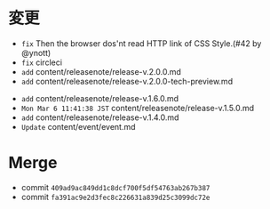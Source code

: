 # 変更

* `fix` Then the browser dos'nt read HTTP link of CSS Style.(#42 by @ynott)
* `fix` circleci
* `add` content/releasenote/release-v.2.0.0.md
* `add` content/releasenote/release-v.2.0.0-tech-preview.md
+ `add` content/releasenote/release-v.1.6.0.md
+ `Mon Mar 6 11:41:38 JST` content/releasenote/release-v.1.5.0.md
+ `add`         content/releasenote/release-v.1.4.0.md
+ `Update`      content/event/event.md


# Merge
+ commit `409ad9ac849dd1c8dcf700f5df54763ab267b387`
+ commit `fa391ac9e2d3fec8c226631a839d25c3099dc72e`
